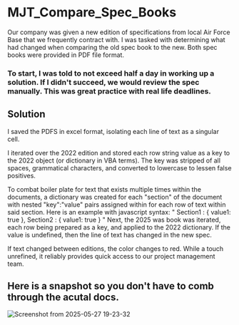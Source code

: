 # MJT_Compare_Spec_Books

Our company was given a new edition of specifications from local Air Force Base that we frequently contract with.
I was tasked with determining what had changed when comparing the old spec book to the new. 
Both spec books were provided in PDF file format. 
### To start, I was told to not exceed half a day in working up a solution. If I didn't succeed, we would review the spec manually. This was great practice with real life deadlines.


## Solution
I saved the PDFS in excel format, isolating each line of text as a singular cell.

I iterated over the 2022 edition and stored each row string value as a key to the 2022 object (or dictionary in VBA terms). The key was stripped of all spaces, grammatical characters, and converted to lowercase to lessen false positives.

To combat boiler plate for text that exists multiple times within the documents, a dictionary was created for each "section" of the document with nested "key":"value" pairs assigned within for each row of text within said section. 
      Here is an example with javascript syntax:
        "
        Section1 : {
          value1: true
          },
        Section2 : {
          value1: true
        }
      "
Next, the 2025 was book was iterated, each row being prepared as a key, and applied to the 2022 dictionary. If the value is undefined, then the line of text has changed in the new spec.

If text changed between editions, the color changes to red. While a touch unrefined, it reliably provides quick access to our project management team.

## Here is a snapshot so you don't have to comb through the acutal docs.
![Screenshot from 2025-05-27 19-23-32](https://github.com/user-attachments/assets/5c3f4075-9a88-4343-9c88-d319493e5ea0)
